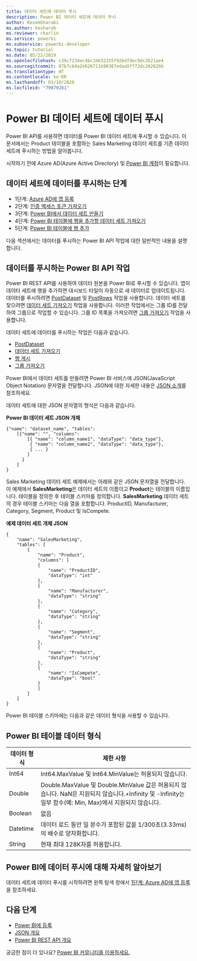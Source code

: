 ```yaml
---
title: 데이터 세트에 데이터 푸시
description: Power BI 데이터 세트에 데이터 푸시
author: KesemSharabi
ms.author: kesharab
ms.reviewer: rkarlin
ms.service: powerbi
ms.subservice: powerbi-developer
ms.topic: tutorial
ms.date: 05/22/2019
ms.openlocfilehash: c39c7234ec4bc1b632355f92bdfdec9dc2b21ae4
ms.sourcegitcommit: 87b7cb4a2e626711b98387edaa5ff72dc26262bb
ms.translationtype: HT
ms.contentlocale: ko-KR
ms.lasthandoff: 03/10/2020
ms.locfileid: "79079281"
---
```

# <a name="push-data-into-a-power-bi-dataset"></a>Power BI 데이터 세트에 데이터 푸시

Power BI API를 사용하면 데이터를 Power BI 데이터 세트에 푸시할 수 있습니다. 이 문서에서는 Product 테이블을 포함하는 Sales Marketing 데이터 세트를 기존 데이터 세트에 푸시하는 방법을 알아봅니다.

시작하기 전에 Azure AD(Azure Active Directory) 및 [Power BI 계정](../create-an-azure-active-directory-tenant.md)이 필요합니다.

## <a name="steps-to-push-data-into-a-dataset"></a>데이터 세트에 데이터를 푸시하는 단계

* 1단계: [Azure AD에 앱 등록](../register-app.md)
* 2단계: [인증 액세스 토큰 가져오기](walkthrough-push-data-get-token.md)
* 3단계: [Power BI에서 데이터 세트 만들기](walkthrough-push-data-create-dataset.md)
* 4단계: [Power BI 테이블에 행을 추가할 데이터 세트 가져오기](walkthrough-push-data-get-datasets.md)
* 5단계: [Power BI 테이블에 행 추가](walkthrough-push-data-add-rows.md)

다음 섹션에서는 데이터를 푸시하는 Power BI API 작업에 대한 일반적인 내용을 설명합니다.

## <a name="power-bi-api-operations-to-push-data"></a>데이터를 푸시하는 Power BI API 작업

Power BI REST API를 사용하여 데이터 원본을 Power BI로 푸시할 수 있습니다. 앱이 데이터 세트에 행을 추가하면 대시보드 타일이 자동으로 새 데이터로 업데이트됩니다. 데이터를 푸시하려면 [PostDataset](https://docs.microsoft.com/rest/api/power-bi/pushdatasets/datasets_postdataset) 및 [PostRows](https://docs.microsoft.com/rest/api/power-bi/pushdatasets/datasets_postrows) 작업을 사용합니다. 데이터 세트를 찾으려면 [데이터 세트 가져오기](https://docs.microsoft.com/rest/api/power-bi/datasets/getdatasets) 작업을 사용합니다. 이러한 작업에서는 그룹 ID를 전달하여 그룹으로 작업할 수 있습니다. 그룹 ID 목록을 가져오려면 [그룹 가져오기](https://docs.microsoft.com/rest/api/power-bi/groups/getgroups) 작업을 사용합니다.

데이터 세트에 데이터를 푸시하는 작업은 다음과 같습니다.

* [PostDataset](https://docs.microsoft.com/rest/api/power-bi/pushdatasets/datasets_postdataset)
* [데이터 세트 가져오기](https://docs.microsoft.com/rest/api/power-bi/datasets/getdatasets)
* [행 게시](https://docs.microsoft.com/rest/api/power-bi/pushdatasets/datasets_postrows)
* [그룹 가져오기](https://docs.microsoft.com/rest/api/power-bi/groups/getgroups)

Power BI에서 데이터 세트를 만들려면 Power BI 서비스에 JSON(JavaScript Object Notation) 문자열을 전달합니다. JSON에 대한 자세한 내용은 [JSON 소개](https://json.org/)를 참조하세요.

데이터 세트에 대한 JSON 문자열의 형식은 다음과 같습니다.

**Power BI 데이터 세트 JSON 개체**

    {"name": "dataset_name", "tables":
        [{"name": "", "columns":
            [{ "name": "column_name1", "dataType": "data_type"},
             { "name": "column_name2", "dataType": "data_type"},
             { ... }
            ]
          }
        ]
    }

Sales Marketing 데이터 세트 예제에서는 아래와 같은 JSON 문자열을 전달합니다. 이 예제에서 **SalesMarketing**은 데이터 세트의 이름이고 **Product**는 테이블의 이름입니다. 테이블을 정의한 후 테이블 스키마를 정의합니다. **SalesMarketing** 데이터 세트의 경우 테이블 스키마는 다음 열을 포함합니다. ProductID, Manufacturer, Category, Segment, Product 및 IsCompete.

**예제 데이터 세트 개체 JSON**

    {
        "name": "SalesMarketing",
        "tables": [
            {
                "name": "Product",
                "columns": [
                {
                    "name": "ProductID",
                    "dataType": "int"
                },
                {
                    "name": "Manufacturer",
                    "dataType": "string"
                },
                {
                    "name": "Category",
                    "dataType": "string"
                },
                {
                    "name": "Segment",
                    "dataType": "string"
                },
                {
                    "name": "Product",
                    "dataType": "string"
                },
                {
                    "name": "IsCompete",
                    "dataType": "bool"
                }
                ]
            }
        ]
    }

Power BI 테이블 스키마에는 다음과 같은 데이터 형식을 사용할 수 있습니다.

## <a name="power-bi-table-data-types"></a>Power BI 테이블 데이터 형식

| **데이터 형식** | **제한 사항** |
| --- | --- |
| Int64 |Int64.MaxValue 및 Int64.MinValue는 허용되지 않습니다. |
| Double |Double.MaxValue 및 Double.MinValue 값은 허용되지 않습니다. NaN은 지원되지 않습니다.+Infinity 및 -Infinity는 일부 함수(예: Min, Max)에서 지원되지 않습니다. |
| Boolean |없음 |
| Datetime |데이터 로드 동안 일 분수가 포함된 값을 1/300초(3.33ms)의 배수로 양자화합니다. |
| String |현재 최대 128K자를 허용합니다. |

## <a name="learn-more-about-pushing-data-into-power-bi"></a>Power BI에 데이터 푸시에 대해 자세히 알아보기

데이터 세트에 데이터 푸시를 시작하려면 왼쪽 탐색 창에서 [1단계: Azure AD에 앱 등록](../register-app.md)을 참조하세요.

## <a name="next-steps"></a>다음 단계

* [Power BI에 등록](../create-an-azure-active-directory-tenant.md)  
* [JSON 개요](https://json.org/)  
* [Power BI REST API 개요](overview-of-power-bi-rest-api.md)  

궁금한 점이 더 있나요? [Power BI 커뮤니티를 이용하세요.](https://community.powerbi.com/)